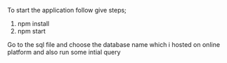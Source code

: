 To start the application follow give steps;

1) npm install
2) npm start

Go to the sql file and choose the database name which i hosted on online platform and also run some intial query